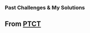 ### Past Challenges &amp; My Solutions
From [PTCT](https://pctc.cuttle.org/index.php?action=user_competitions)
----
